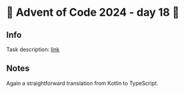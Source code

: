 # 🎄 Advent of Code 2024 - day 18 🎄

## Info

Task description: [link](https://adventofcode.com/2024/day/18)

## Notes

Again a straightforward translation from Kotlin to TypeScript.
